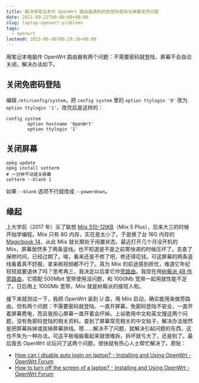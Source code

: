 ```yaml
---
title: 解决用笔记本作 OpenWrt 路由器遇到的免密码登陆与屏幕常亮问题
date: 2021-09-22T00:00:00+08:00
slug: laptop-openwrt-problems
tags:
  - openwrt
lastmod: 2022-06-06T00:29:26+08:00
---
```


用笔记本电脑作 OpenWrt 路由器有两个问题：不需要密码就登陆、屏幕不会自动关闭，解决办法如下。

## 关闭免密码登陆

编辑 `/etc/config/system`，把 `config system` 里的 `option ttylogin '0'` 改为 `option ttylogin '1'`，改完后是这样的：

```
config system
        option hostname 'OpenWrt'
        option ttylogin '1'
```

## 关闭屏幕

```
opkg update
opkg install setterm
# 一分钟不动就关屏幕
setterm --blank 1
```

如果 `--blank` 选项不行就改成 `--powerdown`。

## 缘起

上大学前（2017 年）买了联想 [Miix 510-12IKB](https://www.notebookcheck.net/Lenovo-Miix-510-12IKB-80XE001WHH.205544.0.html)（Miix 5 Plus），后来大三的时候开始学编程。Miix 只有 8G 内存，实在是太小了。于是换了台 16G 内存的 [Magicbook 14](https://item.jd.com/100010816812.html)，从此 Miix 就长期处于闲置状态。最近打开几个月没开机的 Miix，屏幕居然多了两条竖线。也不知道是不是之前寄快递的时候压坏了。去查了保修时间，已经过期了。唉，看来还是不修了吧，修还得花钱。可这屏幕的两条竖线看着真不舒服，拿来刷视频都不行了。真为 Miix 的前途感到担忧，难道它年纪轻轻就要退休了吗？思考再三，我决定以后拿它作[旁路由](https://sspai.com/post/59708)。我现在用[树莓派 4B 作旁路由](/zh-cn/posts/2021/08/30/raspberry-pi-4b-openwrt/)，它搭配 500Mbit 宽带使用没问题，和 1000Mb 宽带一起用就性能不足了。日后用上 1000Mb 宽带，Miix 就是树莓派的接班人啦。

接下来就测试一下，我把 OpenWrt 装到 U 盘，用 Miix 启动，确实能用来做旁路由。但有两个问题：不需要密码就登陆、一直开屏幕。免密码登陆不安全，一直开着屏幕费电，而且我担心屏幕一直开着会坏掉。上谷歌用中文和英文搜这两个问题，没有免密码登陆的相关资料。查到了屏幕常亮相关的中文帖子，解决办法居然是把屏幕拆掉或拔掉屏幕排线。嗯……解决不了问题，就解决引起问题的东西，这也不失为一种办法。可这平板电脑看起来就很难拆，拆坏就亏大了，还是别了。最后我去 OpenWrt 论坛问了这两个问题，很快就有热心人士帮忙解决了。原贴：

- [How can I disable auto login on laptop? - Installing and Using OpenWrt - OpenWrt Forum](https://forum.openwrt.org/t/how-can-i-disable-auto-login-on-laptop/107084)
- [How to turn off the screen of a laptop? - Installing and Using OpenWrt - OpenWrt Forum](https://forum.openwrt.org/t/how-to-turn-off-the-screen-of-a-laptop/107116)
